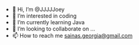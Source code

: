 - 👋 Hi, I’m @JJJJJoey
- 👀 I’m interested in coding
- 🌱 I’m currently learning Java
- 💞️ I’m looking to collaborate on ...
- 📫 How to reach me sainas.georgia@gmail.com

<!---
JJJJJoey/JJJJJoey is a ✨ special ✨ repository because its `README.md` (this file) appears on your GitHub profile.
You can click the Preview link to take a look at your changes.
--->
